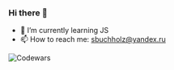 ### Hi there 👋

- 🌱 I’m currently learning JS
- 📫 How to reach me: sbuchholz@yandex.ru

![Codewars](https://www.codewars.com/users/bukshot/badges/large)
